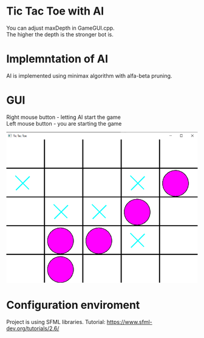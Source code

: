# Tic Tac Toe with AI
You can adjust maxDepth in GameGUI.cpp. \
The higher the depth is the stronger bot is.
# Implemntation of AI
AI is implemented using minimax algorithm with alfa-beta pruning.

# GUI
Right mouse button - letting AI start the game \
Left mouse button - you are starting the game

![](GUI.png)

# Configuration enviroment
Project is using SFML libraries. Tutorial: 
https://www.sfml-dev.org/tutorials/2.6/